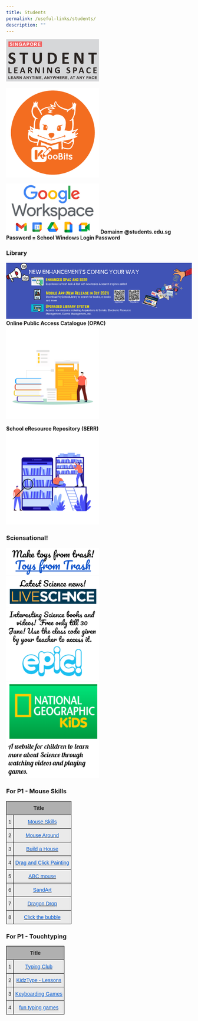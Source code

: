 ```yaml
---
title: Students
permalink: /useful-links/students/
description: ""
---
```



<a href="https://vle.learning.moe.edu.sg/login"><img src="/images/SLS%20Logo.png" style="width:50%"></a>

<a href="https://www.koobits.com/"><img src="/images/koobitsmikomin.png" style="width:50%"></a>

<a href="https://workspace.google.com/dashboard"><img src="/images/googleworkspace.png" style="width:50%"></a>
**Domain= @students.edu.sg<br>Password = School Windows Login Password**

### Library
![](/images/Phase%202%20Infographics.png)
**Online Public Access Catalogue (OPAC)**
<a href="https://schoolibrary.moe.edu.sg/damaipri/cgi-bin/spydus.exe/MSGTRN/WPAC/HOME">
<img src="/images/2021%2012%2030%20library.png"  style="width:50%">
</a>

**School eResource Repository (SERR)**
<a href="https://schoolibrary.moe.edu.sg/eresourcespri/cgi-bin/spydus.exe/MSGTRN/WPAC/HOME">
<img src="/images/2021%2012%2030%20resource.png"  style="width:50%">
</a>

### Sciensational!

<a href="http://www.arvindguptatoys.com/toys-from-trash.php">
<img src="/images/2020%20toysfromtrash.png"  style="width:50%">
</a>

<a href="https://www.livescience.com/">
<img src="/images/2020%20livescience.png"  style="width:50%">
</a>

<a href="https://www.getepic.com/students">
<img src="/images/2020%20epic.png"  style="width:50%">
</a>

<a href="https://kids.nationalgeographic.com/books/article/pinhole-camera">
<img src="/images/2020%20national%20geographic.png"  style="width:50%">
</a>

### For P1 - Mouse Skills
<style type="text/css">
.tg  {border-collapse:collapse;border-spacing:0;}
.tg td{border-color:black;border-style:solid;border-width:1px;font-family:Arial, sans-serif;font-size:14px;
  overflow:hidden;padding:10px 5px;word-break:normal;}
.tg th{border-color:black;border-style:solid;border-width:1px;font-family:Arial, sans-serif;font-size:14px;
  font-weight:normal;overflow:hidden;padding:10px 5px;word-break:normal;}
.tg .tg-dwlh{background-color:#B0B0B0;color:#222;font-weight:bold;text-align:center;vertical-align:middle}
.tg .tg-i73y{background-color:#EAEAEA;color:#0058D1;text-align:center;vertical-align:top}
.tg .tg-ku5w{background-color:#EAEAEA;color:#222;text-align:center;vertical-align:middle}
</style>
<table class="tg">
<thead>
  <tr>
    <th class="tg-dwlh" colspan="2"><span style="color:#222;background-color:#B0B0B0">Title</span></th>
  </tr>
</thead>
<tbody>
  <tr>
    <td class="tg-ku5w"><span style="color:#222;background-color:#EAEAEA">1</span></td>
    <td class="tg-i73y"><a href="http://www.mouseprogram.com/"><span style="text-decoration:none;color:#0058D1">Mouse Skills</span></a></td>
  </tr>
  <tr>
    <td class="tg-ku5w"><span style="color:#222;background-color:#EAEAEA">2</span></td>
    <td class="tg-i73y"><a href="http://www.pbclibrary.org/mousing/mousercise.htm"><span style="text-decoration:none;color:#0058D1">Mouse Around</span></a></td>
  </tr>
  <tr>
    <td class="tg-ku5w"><span style="color:#222;background-color:#EAEAEA">3</span></td>
    <td class="tg-i73y"><a href="http://www.abcya.com/build_a_house.htm"><span style="text-decoration:none;color:#0058D1">Build a House</span></a></td>
  </tr>
  <tr>
    <td class="tg-ku5w"><span style="color:#222;background-color:#EAEAEA">4</span></td>
    <td class="tg-i73y"><a href="http://bomomo.com/"><span style="text-decoration:none;color:#0058D1">Drag and Click Painting</span></a></td>
  </tr>
  <tr>
    <td class="tg-ku5w"><span style="color:#222;background-color:#EAEAEA">5</span></td>
    <td class="tg-i73y"><a href="https://www.abcmouse.com/email/mouse-and-pointer"><span style="text-decoration:none;color:#0058D1">ABC mouse</span></a></td>
  </tr>
  <tr>
    <td class="tg-ku5w"><span style="color:#222;background-color:#EAEAEA">6</span></td>
    <td class="tg-i73y"><a href="https://thisissand.com/"><span style="text-decoration:none;color:#0058D1">SandArt</span></a></td>
  </tr>
  <tr>
    <td class="tg-ku5w"><span style="color:#222;background-color:#EAEAEA">7</span></td>
    <td class="tg-i73y"><a href="https://www.roomrecess.com/games/DragonDrop/play.html"><span style="text-decoration:none;color:#0058D1">Dragon Drop</span></a></td>
  </tr>
  <tr>
    <td class="tg-ku5w"><span style="color:#222;background-color:#EAEAEA">8</span></td>
    <td class="tg-i73y"><a href="https://www.letsgolearn.com/bubble.html"><span style="text-decoration:none;color:#0058D1">Click the bubble</span></a></td>
  </tr>
</tbody>
</table>

### For P1 - Touchtyping

<style type="text/css">
.tg  {border-collapse:collapse;border-spacing:0;}
.tg td{border-color:black;border-style:solid;border-width:1px;font-family:Arial, sans-serif;font-size:14px;
  overflow:hidden;padding:10px 5px;word-break:normal;}
.tg th{border-color:black;border-style:solid;border-width:1px;font-family:Arial, sans-serif;font-size:14px;
  font-weight:normal;overflow:hidden;padding:10px 5px;word-break:normal;}
.tg .tg-i73y{background-color:#EAEAEA;color:#0058D1;text-align:center;vertical-align:top}
.tg .tg-pll1{background-color:#B0B0B0;color:#222;font-weight:bold;text-align:center;vertical-align:top}
.tg .tg-ku5w{background-color:#EAEAEA;color:#222;text-align:center;vertical-align:middle}
.tg .tg-spxk{background-color:#EAEAEA;color:#0058D1;text-align:center;text-decoration:underline;vertical-align:top}
</style>
<table class="tg">
<thead>
  <tr>
    <th class="tg-pll1" colspan="2"><span style="color:#222;background-color:#B0B0B0">Title</span></th>
  </tr>
</thead>
<tbody>
  <tr>
    <td class="tg-ku5w"><span style="color:#222;background-color:#EAEAEA">1</span></td>
    <td class="tg-i73y"><a href="https://www.typingclub.com/"><span style="text-decoration:none;color:#0058D1">Typing Club</span></a></td>
  </tr>
  <tr>
    <td class="tg-ku5w"><span style="color:#222;background-color:#EAEAEA">2</span></td>
    <td class="tg-i73y"><a href="http://www.kidztype.com/"><span style="text-decoration:none;color:#0058D1">KidzType - Lessons</span></a><br></td>
  </tr>
  <tr>
    <td class="tg-ku5w"><span style="color:#222;background-color:#EAEAEA">3</span></td>
    <td class="tg-spxk"><a href="http://www.educatorstechnology.com/2014/06/keyboarding-games-for-kids.html"><span style="text-decoration:underline;color:#0058D1">Keyboarding Games</span></a></td>
  </tr>
  <tr>
    <td class="tg-ku5w"><span style="color:#222;background-color:#EAEAEA">4</span></td>
    <td class="tg-i73y"><a href="https://www.todaysparent.com/family/fun-typing-games-for-kids/"><span style="text-decoration:none;color:#0058D1">fun typing games</span></a></td>
  </tr>
</tbody>
</table>